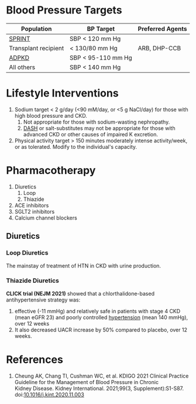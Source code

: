 # Blood Pressure Targets
| Population           | BP Target          | Preferred Agents |
| -------------------- | ------------------ | ---------------- |
| [SPRINT](Hypertension#SPRINT)               | SBP < 120 mm Hg    |                  |
| Transplant recipient | < 130/80 mm Hg     | ARB, DHP-CCB     | 
| [ADPKD](../Polycystic%20Kidney%20Disease%20(PKD).md)                | SBP < 95-110 mm Hg |                  |
| All others           | SBP < 140 mm Hg    |                  |

# Lifestyle Interventions
1.  Sodium target < 2 g/day (<90 mM/day, or <5 g NaCl/day) for those with high blood pressure and CKD.
	1.  Not appropriate for those with sodium-wasting nephropathy.
	2.  [DASH](Hypertension#DASH%201997) or salt-substitutes may not be appropriate for those with advanced CKD or other causes of impaired K excretion.
2. Physical activity target > 150 minutes moderately intense activity/week, or as tolerated. Modify to the individual's capacity.

# Pharmacotherapy
1. Diuretics
	1. Loop
	2. Thiazide
2. ACE inhibitors
3. SGLT2 inhibitors
4. Calcium channel blockers


## Diuretics
### Loop Diuretics
The mainstay of treatment of HTN in CKD with urine production.

### Thiazide Diuretics
**CLICK trial (NEJM 2021)** showed that a chlorthalidone-based antihypertensive strategy was:
1. effective (-11 mmHg) and relatively safe in patients with stage 4 CKD (mean eGFR 23) and poorly controlled [hypertension](../../Cardiology/Hypertension.md) (mean 140 mmHg), over 12 weeks
2. It also decreased UACR increase by 50% compared to placebo, over 12 weeks.

# References
1. Cheung AK, Chang TI, Cushman WC, et al. KDIGO 2021 Clinical Practice Guideline for the Management of Blood Pressure in Chronic Kidney Disease. Kidney International. 2021;99(3, Supplement):S1-S87. doi:[10.1016/j.kint.2020.11.003](https://doi.org/10.1016/j.kint.2020.11.003)